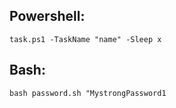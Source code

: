 <h2>Powershell:</h2>
  
  
  `task.ps1 -TaskName "name" -Sleep x`

<h2>Bash:</h2>

  `bash password.sh "MystrongPassword1`

